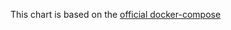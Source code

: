 This chart is based on the [official docker-compose](https://releases.jfrog.io/artifactory/bintray-artifactory/org/artifactory/cpp/ce/docker/jfrog-artifactory-cpp-ce/[RELEASE]/jfrog-artifactory-cpp-ce-[RELEASE]-compose.tar.gz)
